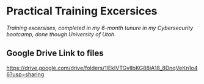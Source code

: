 # Practical Training Excersices
*Training excersises, completed in my 6-month tunure in my Cybersecurity bootcamp, done though University of Utah.*

## Google Drive Link to files
https://drive.google.com/drive/folders/1lEkIVTGvlIbKG88iA18_8DnqVeKn1o46?usp=sharing
